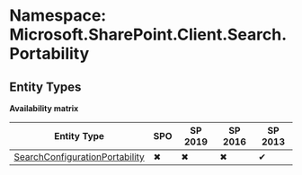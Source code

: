 # Namespace: Microsoft.SharePoint.Client.Search.Portability
## Entity Types

**Availability matrix**

Entity Type | SPO | SP 2019 | SP 2016 | SP 2013
----------|-----|---------|---------|--------
[SearchConfigurationPortability](./EntityTypes/SearchConfigurationPortability.md) | ✖ | ✖ | ✖ | ✔

